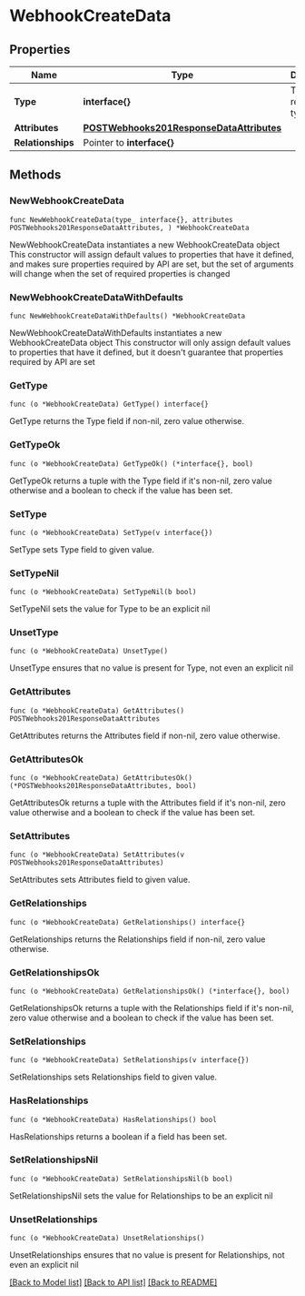 # WebhookCreateData

## Properties

Name | Type | Description | Notes
------------ | ------------- | ------------- | -------------
**Type** | **interface{}** | The resource&#39;s type | 
**Attributes** | [**POSTWebhooks201ResponseDataAttributes**](POSTWebhooks201ResponseDataAttributes.md) |  | 
**Relationships** | Pointer to **interface{}** |  | [optional] 

## Methods

### NewWebhookCreateData

`func NewWebhookCreateData(type_ interface{}, attributes POSTWebhooks201ResponseDataAttributes, ) *WebhookCreateData`

NewWebhookCreateData instantiates a new WebhookCreateData object
This constructor will assign default values to properties that have it defined,
and makes sure properties required by API are set, but the set of arguments
will change when the set of required properties is changed

### NewWebhookCreateDataWithDefaults

`func NewWebhookCreateDataWithDefaults() *WebhookCreateData`

NewWebhookCreateDataWithDefaults instantiates a new WebhookCreateData object
This constructor will only assign default values to properties that have it defined,
but it doesn't guarantee that properties required by API are set

### GetType

`func (o *WebhookCreateData) GetType() interface{}`

GetType returns the Type field if non-nil, zero value otherwise.

### GetTypeOk

`func (o *WebhookCreateData) GetTypeOk() (*interface{}, bool)`

GetTypeOk returns a tuple with the Type field if it's non-nil, zero value otherwise
and a boolean to check if the value has been set.

### SetType

`func (o *WebhookCreateData) SetType(v interface{})`

SetType sets Type field to given value.


### SetTypeNil

`func (o *WebhookCreateData) SetTypeNil(b bool)`

 SetTypeNil sets the value for Type to be an explicit nil

### UnsetType
`func (o *WebhookCreateData) UnsetType()`

UnsetType ensures that no value is present for Type, not even an explicit nil
### GetAttributes

`func (o *WebhookCreateData) GetAttributes() POSTWebhooks201ResponseDataAttributes`

GetAttributes returns the Attributes field if non-nil, zero value otherwise.

### GetAttributesOk

`func (o *WebhookCreateData) GetAttributesOk() (*POSTWebhooks201ResponseDataAttributes, bool)`

GetAttributesOk returns a tuple with the Attributes field if it's non-nil, zero value otherwise
and a boolean to check if the value has been set.

### SetAttributes

`func (o *WebhookCreateData) SetAttributes(v POSTWebhooks201ResponseDataAttributes)`

SetAttributes sets Attributes field to given value.


### GetRelationships

`func (o *WebhookCreateData) GetRelationships() interface{}`

GetRelationships returns the Relationships field if non-nil, zero value otherwise.

### GetRelationshipsOk

`func (o *WebhookCreateData) GetRelationshipsOk() (*interface{}, bool)`

GetRelationshipsOk returns a tuple with the Relationships field if it's non-nil, zero value otherwise
and a boolean to check if the value has been set.

### SetRelationships

`func (o *WebhookCreateData) SetRelationships(v interface{})`

SetRelationships sets Relationships field to given value.

### HasRelationships

`func (o *WebhookCreateData) HasRelationships() bool`

HasRelationships returns a boolean if a field has been set.

### SetRelationshipsNil

`func (o *WebhookCreateData) SetRelationshipsNil(b bool)`

 SetRelationshipsNil sets the value for Relationships to be an explicit nil

### UnsetRelationships
`func (o *WebhookCreateData) UnsetRelationships()`

UnsetRelationships ensures that no value is present for Relationships, not even an explicit nil

[[Back to Model list]](../README.md#documentation-for-models) [[Back to API list]](../README.md#documentation-for-api-endpoints) [[Back to README]](../README.md)



